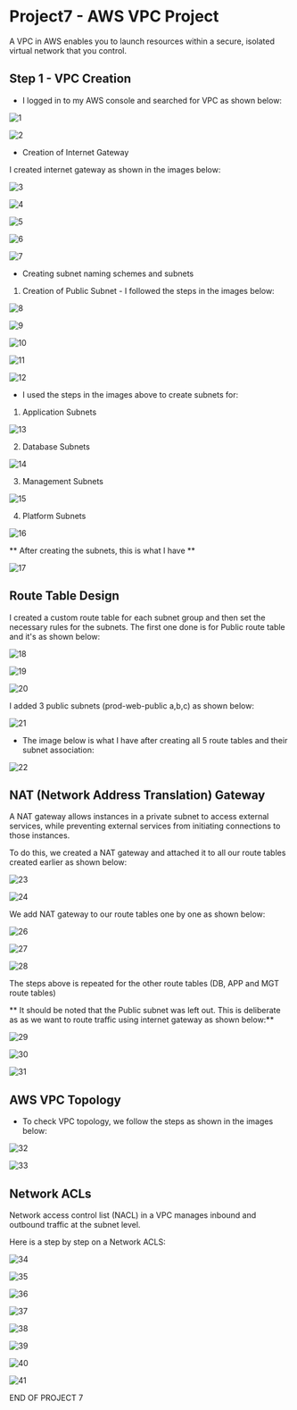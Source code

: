 # Project7 - AWS VPC Project

A VPC in AWS enables you to launch resources within a secure, isolated virtual network that you control.

## Step 1 - VPC Creation

- I logged in to my AWS console and searched for VPC as shown below:

![1](img/1.png)

![2](img/2.png)

- Creation of Internet Gateway

I created internet gateway as shown in the images below:

![3](img/3.png)

![4](img/4.png)

![5](img/5.png)

![6](img/6.png)

![7](img/7.png)

- Creating subnet naming schemes and subnets

1. Creation of Public Subnet - I followed the steps in the images below:

![8](img/8.png)

![9](img/9.png)

![10](img/10.png)

![11](img/11.png)

![12](img/12.png)

- I used the steps in the images above to create subnets for:

1. Application Subnets

![13](img/13.png)

2. Database Subnets

![14](img/14.png)

3. Management Subnets

![15](img/15.png)

4. Platform Subnets

![16](img/16.png)

** After creating the subnets, this is what I have **

![17](img/17.png)

## Route Table Design

I created a custom route table for each subnet group and then set the necessary rules for the subnets. The first one done is for Public route table and it's as shown below:

![18](img/18.png)

![19](img/19.png)

![20](img/20.png)

I added 3 public subnets (prod-web-public a,b,c) as shown below:

![21](img/21.png)

- The image below is what I have after creating all 5 route tables and their subnet association:

![22](img/22.png)

## NAT (Network Address Translation) Gateway

A NAT gateway allows instances in a private subnet to access external services, while preventing external services from initiating connections to those instances.

To do this, we created a NAT gateway and attached it to all our route tables created earlier as shown below:

![23](img/23.png)

![24](img/24.png)

We add NAT gateway to our route tables one by one as shown below:

![26](img/26.png)

![27](img/27.png)

![28](img/28.png)

The steps above is repeated for the other route tables (DB, APP and MGT route tables)

** It should be noted that the Public subnet was left out. This is deliberate as as we want to route traffic using internet gateway as shown below:**

![29](img/29.png)

![30](img/30.png)

![31](img/31.png)

## AWS VPC Topology

- To check VPC topology, we follow the steps as shown in the images below:

![32](img/32.png)

![33](img/33.png)

## Network ACLs

Network access control list (NACL) in a VPC manages inbound and outbound traffic at the subnet level.

Here is a step by step on a Network ACLS:

![34](img/34.png)

![35](img/35.png)

![36](img/36.png)

![37](img/37.png)

![38](img/38.png)

![39](img/39.png)

![40](img/40.png)

![41](img/41.png)

END OF PROJECT 7